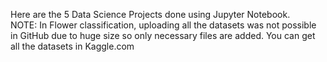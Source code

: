 Here are the 5 Data Science Projects done using Jupyter Notebook.<br>
NOTE: In Flower classification, uploading all the datasets was not possible in GitHub due to huge size so only necessary files are added. You can get all the datasets in Kaggle.com 
